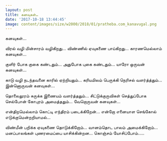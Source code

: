 ```yaml
---
layout: post
title: கனவுகள்…
date: '2017-10-18 13:44:45'
image: content/images/size/w2000/2018/01/pratheba.com_kanavugal.png
---
```


கனவுகள்…

விரல் வழி மின்சாரம் வழிகிறது…
விண்ணில் ஏவுகணை பாய்கிறது…
காரணமெல்லாம் கனவுகள்…

குளிர் போக குகை கண்டதும்…
அதுபோக புகை கண்டதும்…
யாரோ ஒருவன் கனவுகள்…

காடு வழி நடந்தவனை காரில் ஏற்றியதும்…
கரியமிலம் பெருக்கி நெரிசல் வளர்த்த்தும்…
இன்னொருவன் கனவுகள்…

தொலைதூரம் சுருக்க இணையம் வளர்த்ததும்…
சிட்டுக்குருவிகள் செத்துப்போக
செல்போன் கோபுரம் அமைத்ததும்…
வேறொருவன் கனவுகள்…

என்திறமெல்லாம் கொட்டி எந்திரம் படைக்கிறேன்…
என்றோ எனையாள செங்கோல் எடுக்குமென்றறியாமல்…

விண்மீன் பறிக்க ஏவுகணை தொடுக்கிறோம்…
வானம்தொட பாலம் அமைக்கிறோம்…
மனப்பாலங்கள் புணரமைப்பை யாசிக்கின்றன…
கொஞ்சம் யோசிப்போம்…..